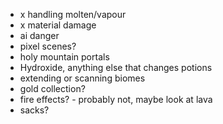 - x handling molten/vapour
- x material damage
- ai danger
- pixel scenes? 
- holy mountain portals
- Hydroxide, anything else that changes potions
- extending or scanning biomes
- gold collection?
- fire effects? - probably not, maybe look at lava
- sacks?
